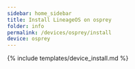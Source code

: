 ```yaml
---
sidebar: home_sidebar
title: Install LineageOS on osprey
folder: info
permalink: /devices/osprey/install
device: osprey
---
```

{% include templates/device_install.md %}
